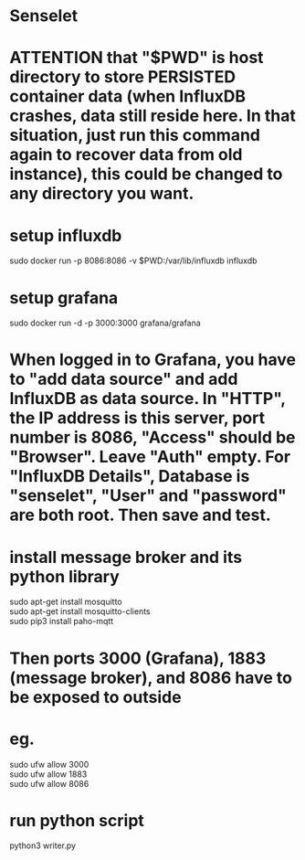# Senselet

# ATTENTION that "$PWD" is host directory to store PERSISTED container data (when InfluxDB crashes, data still reside here. In that situation, just run this command again to recover data from old instance), this could be changed to any directory you want.
# setup influxdb
sudo docker run -p 8086:8086 -v $PWD:/var/lib/influxdb influxdb

# setup grafana
sudo docker run -d -p 3000:3000 grafana/grafana

# When logged in to Grafana, you have to "add data source" and add InfluxDB as data source. In "HTTP", the IP address is this server, port number is 8086, "Access" should be "Browser". Leave "Auth" empty. For "InfluxDB Details", Database is "senselet", "User" and "password" are both root. Then save and test.

# install message broker and its python library
sudo apt-get install mosquitto \
sudo apt-get install mosquitto-clients \
sudo pip3 install paho-mqtt

# Then ports 3000 (Grafana), 1883 (message broker), and 8086 have to be exposed to outside
# eg.
sudo ufw allow 3000 \
sudo ufw allow 1883 \
sudo ufw allow 8086

# run python script
python3 writer.py

